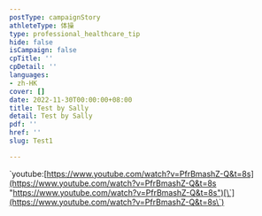 ```yaml
---
postType: campaignStory
athleteType: 体操
type: professional_healthcare_tip
hide: false
isCampaign: false
cpTitle: ''
cpDetail: ''
languages:
- zh-HK
cover: []
date: 2022-11-30T00:00:00+08:00
title: Test by Sally
detail: Test by Sally
pdf: ''
href: ''
slug: Test1

---
```

\`youtube:[https://www.youtube.com/watch?v=PfrBmashZ-Q&t=8s](https://www.youtube.com/watch?v=PfrBmashZ-Q&t=8s "https://www.youtube.com/watch?v=PfrBmashZ-Q&t=8s")[\`](https://www.youtube.com/watch?v=PfrBmashZ-Q&t=8s\`)
